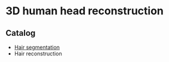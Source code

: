 # 3D human head reconstruction

## Catalog
* [Hair segmentation](https://github.com/Qingcsai/3D-Human-Head-Reconstruction-Zoo/blob/master/hair-segmentation.md)
* Hair reconstruction
